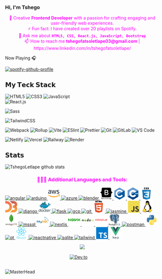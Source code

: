 ### Hi, I'm Tshego
<p align="center" style="color: #FF00FF;"> 
   🌱 Creative <strong>Frontend Developer</strong> with a passion for crafting engaging and user-friendly web experiences.<br> 
   ⚡ Fun fact: I have created over 20 playlists on Spotify.<br>
   💬 Ask me about <strong><code>HTML5, CSS, React.js, JavaScript, Bootstrap</code></strong><br> 
   📫 How to reach me <strong>tshegofatsoletlape03@gmail.com</strong> | https://www.linkedin.com/in/tshegofatsoletlape/
  
 </p>
Now Playing 🎧

[![spotify-github-profile](https://spotify-github-profile.vercel.app/api/view?uid=2c9uurmim78xlfju8ad1mo8bq&cover_image=true&theme=novatorem&show_offline=false&background_color=121212&interchange=true&bar_color=ce1ad1&bar_color_cover=false)](https://github.com/kittinan/spotify-github-profile)

###


 
## 𝗠𝘆 𝗧𝗲𝗰𝗸 𝗦𝘁𝗮𝗰𝗸 
  
 ![HTML5](https://img.shields.io/badge/-HTML5-%23E44D27?style=flat-square&logo=html5&logoColor=ffffff) 
 ![CSS3](https://img.shields.io/badge/-CSS3-%231572B6?style=flat-square&logo=css3) 
 ![JavaScript](https://img.shields.io/badge/-JavaScript-%23F7DF1C?style=flat-square&logo=javascript&logoColor=000000&labelColor=%23F7DF1C&color=%23FFCE5A)  
 ![React.js](https://img.shields.io/badge/-React.js-%23282C34?style=flat-square&logo=react) 
  

 ![Sass](https://img.shields.io/badge/-Sass-%23CC6699?style=flat-square&logo=sass&logoColor=ffffff) 

 ![TailwindCSS](https://img.shields.io/badge/-TailwindCSS-%231a202c?style=flat-square&logo=tailwind-css) 
  
 ![Webpack](https://img.shields.io/badge/-Webpack-%232C3A42?style=flat-square&logo=webpack) 
 ![Rollup](https://img.shields.io/badge/-Rollup-%23EC4A3F?style=flat-square&logo=rollupdotjs&logoColor=ffffff) 
 ![Vite](https://img.shields.io/badge/-Vite-%23646CFF?style=flat-square&logo=vite&logoColor=ffffff) 
 ![ESlint](https://img.shields.io/badge/-ESLint-%234B32C3?style=flat-square&logo=eslint) 
 ![Prettier](https://img.shields.io/badge/-Prettier-%23F7B93E?style=flat-square&logo=prettier&logoColor=ffffff) 
 ![Git](https://img.shields.io/badge/-Git-%23F05032?style=flat-square&logo=git&logoColor=%23ffffff) 
 ![GitLab](https://img.shields.io/badge/-GitLab-FCA121?style=flat-square&logo=gitlab) 
 ![VS Code](https://img.shields.io/badge/-VSCode-%23007ACC?style=flat-square&logo=visual-studio-code) 
  
 ![Netlify](https://img.shields.io/badge/-Netlify-%2300C7B7?style=flat-square&logo=netlify&logoColor=ffffff) 
 ![Vercel](https://img.shields.io/badge/-Vercel-%23ffffff?style=flat-square&logo=vercel&logoColor=000000) 
 ![Railway](https://img.shields.io/badge/-Railway-%230B0D0E?style=flat-square&logo=railway) 
 ![Render](https://img.shields.io/badge/-Render-%2346E3B7?style=flat-square&logo=render&logoColor=ffffff) 
  
 ## 𝗦𝘁𝗮𝘁𝘀 
  
 ![TshegoLetlape github stats](https://github-readme-stats.vercel.app/api?username=TshegoLetlape&show_icons=true&theme=dracula)
<!--
**TshegoLetlape/TshegoLetlape** is a ✨ _special_ ✨ repository because its `README.md` (this file) appears on your GitHub profile.

Here are some ideas to get you started:

- 🔭 I’m currently working on ...
- 🌱 I’m currently learning ...
- 👯 I’m looking to collaborate on ...
- 🤔 I’m looking for help with ...
- 💬 Ask me about ...
- 📫 How to reach me: ...
- 😄 Pronouns: ...
- ⚡ Fun fact: ...
-->

<h3 align="center" style="color: #FF00FF;">👨🏿‍💻 
 Additional Languages and Tools:</h3> 
 <p align="left"> <a href="https://angular.io" target="_blank" rel="noreferrer"> <img src="https://angular.io/assets/images/logos/angular/angular.svg" alt="angular" width="40" height="40"/> </a> <a href="https://www.arduino.cc/" target="_blank" rel="noreferrer"> <img src="https://cdn.worldvectorlogo.com/logos/arduino-1.svg" alt="arduino" width="40" height="40"/> </a> <a href="https://aws.amazon.com" target="_blank" rel="noreferrer"> <img src="https://raw.githubusercontent.com/devicons/devicon/master/icons/amazonwebservices/amazonwebservices-original-wordmark.svg" alt="aws" width="40" height="40"/> </a> <a href="https://azure.microsoft.com/en-in/" target="_blank" rel="noreferrer"> <img src="https://www.vectorlogo.zone/logos/microsoft_azure/microsoft_azure-icon.svg" alt="azure" width="40" height="40"/> </a> <a href="https://www.blender.org/" target="_blank" rel="noreferrer"> <img src="https://download.blender.org/branding/community/blender_community_badge_white.svg" alt="blender" width="40" height="40"/> </a> <a href="https://getbootstrap.com" target="_blank" rel="noreferrer"> <img src="https://raw.githubusercontent.com/devicons/devicon/master/icons/bootstrap/bootstrap-plain-wordmark.svg" alt="bootstrap" width="40" height="40"/> </a> <a href="https://www.cprogramming.com/" target="_blank" rel="noreferrer"> <img src="https://raw.githubusercontent.com/devicons/devicon/master/icons/c/c-original.svg" alt="c" width="40" height="40"/> </a> <a href="https://www.w3schools.com/cpp/" target="_blank" rel="noreferrer"> <img src="https://raw.githubusercontent.com/devicons/devicon/master/icons/cplusplus/cplusplus-original.svg" alt="cplusplus" width="40" height="40"/> </a> <a href="https://www.w3schools.com/css/" target="_blank" rel="noreferrer"> <img src="https://raw.githubusercontent.com/devicons/devicon/master/icons/css3/css3-original-wordmark.svg" alt="css3" width="40" height="40"/> </a> <a href="https://d3js.org/" target="_blank" rel="noreferrer"> <img src="https://raw.githubusercontent.com/devicons/devicon/master/icons/d3js/d3js-original.svg" alt="d3js" width="40" height="40"/> </a> <a href="https://www.djangoproject.com/" target="_blank" rel="noreferrer"> <img src="https://cdn.worldvectorlogo.com/logos/django.svg" alt="django" width="40" height="40"/> </a> <a href="https://www.docker.com/" target="_blank" rel="noreferrer"> <img src="https://raw.githubusercontent.com/devicons/devicon/master/icons/docker/docker-original-wordmark.svg" alt="docker" width="40" height="40"/> </a> <a href="https://flask.palletsprojects.com/" target="_blank" rel="noreferrer"> <img src="https://www.vectorlogo.zone/logos/pocoo_flask/pocoo_flask-icon.svg" alt="flask" width="40" height="40"/> </a> <a href="https://cloud.google.com" target="_blank" rel="noreferrer"> <img src="https://www.vectorlogo.zone/logos/google_cloud/google_cloud-icon.svg" alt="gcp" width="40" height="40"/> </a> <a href="https://git-scm.com/" target="_blank" rel="noreferrer"> <img src="https://www.vectorlogo.zone/logos/git-scm/git-scm-icon.svg" alt="git" width="40" height="40"/> </a> <a href="https://www.w3.org/html/" target="_blank" rel="noreferrer"> <img src="https://raw.githubusercontent.com/devicons/devicon/master/icons/html5/html5-original-wordmark.svg" alt="html5" width="40" height="40"/> </a> <a href="https://jasmine.github.io/" target="_blank" rel="noreferrer"> <img src="https://www.vectorlogo.zone/logos/jasmine/jasmine-icon.svg" alt="jasmine" width="40" height="40"/> </a> <a href="https://developer.mozilla.org/en-US/docs/Web/JavaScript" target="_blank" rel="noreferrer"> <img src="https://raw.githubusercontent.com/devicons/devicon/master/icons/javascript/javascript-original.svg" alt="javascript" width="40" height="40"/> </a> <a href="https://www.linux.org/" target="_blank" rel="noreferrer"> <img src="https://raw.githubusercontent.com/devicons/devicon/master/icons/linux/linux-original.svg" alt="linux" width="40" height="40"/> </a> <a href="https://www.mongodb.com/" target="_blank" rel="noreferrer"> <img src="https://raw.githubusercontent.com/devicons/devicon/master/icons/mongodb/mongodb-original-wordmark.svg" alt="mongodb" width="40" height="40"/> </a> <a href="https://www.microsoft.com/en-us/sql-server" target="_blank" rel="noreferrer"> <img src="https://www.svgrepo.com/show/303229/microsoft-sql-server-logo.svg" alt="mssql" width="40" height="40"/> </a> <a href="https://www.mysql.com/" target="_blank" rel="noreferrer"> <img src="https://raw.githubusercontent.com/devicons/devicon/master/icons/mysql/mysql-original-wordmark.svg" alt="mysql" width="40" height="40"/> </a> <a href="https://nextjs.org/" target="_blank" rel="noreferrer"> <img src="https://cdn.worldvectorlogo.com/logos/nextjs-2.svg" alt="nextjs" width="40" height="40"/> </a> <a href="https://www.nginx.com" target="_blank" rel="noreferrer"> <img src="https://raw.githubusercontent.com/devicons/devicon/master/icons/nginx/nginx-original.svg" alt="nginx" width="40" height="40"/> </a> <a href="https://nodejs.org" target="_blank" rel="noreferrer"> <img src="https://raw.githubusercontent.com/devicons/devicon/master/icons/nodejs/nodejs-original-wordmark.svg" alt="nodejs" width="40" height="40"/> </a> <a href="https://www.oracle.com/" target="_blank" rel="noreferrer"> <img src="https://raw.githubusercontent.com/devicons/devicon/master/icons/oracle/oracle-original.svg" alt="oracle" width="40" height="40"/> </a> <a href="https://www.postgresql.org" target="_blank" rel="noreferrer"> <img src="https://raw.githubusercontent.com/devicons/devicon/master/icons/postgresql/postgresql-original-wordmark.svg" alt="postgresql" width="40" height="40"/> </a> <a href="https://postman.com" target="_blank" rel="noreferrer"> <img src="https://www.vectorlogo.zone/logos/getpostman/getpostman-icon.svg" alt="postman" width="40" height="40"/> </a> <a href="https://www.python.org" target="_blank" rel="noreferrer"> <img src="https://raw.githubusercontent.com/devicons/devicon/master/icons/python/python-original.svg" alt="python" width="40" height="40"/> </a> <a href="https://www.qt.io/" target="_blank" rel="noreferrer"> <img src="https://upload.wikimedia.org/wikipedia/commons/0/0b/Qt_logo_2016.svg" alt="qt" width="40" height="40"/> </a> <a href="https://reactjs.org/" target="_blank" rel="noreferrer"> <img src="https://raw.githubusercontent.com/devicons/devicon/master/icons/react/react-original-wordmark.svg" alt="react" width="40" height="40"/> </a> <a href="https://reactnative.dev/" target="_blank" rel="noreferrer"> <img src="https://reactnative.dev/img/header_logo.svg" alt="reactnative" width="40" height="40"/> </a> <a href="https://www.sqlite.org/" target="_blank" rel="noreferrer"> <img src="https://www.vectorlogo.zone/logos/sqlite/sqlite-icon.svg" alt="sqlite" width="40" height="40"/> </a> <a href="https://tailwindcss.com/" target="_blank" rel="noreferrer"> <img src="https://www.vectorlogo.zone/logos/tailwindcss/tailwindcss-icon.svg" alt="tailwind" width="40" height="40"/> </a> <a href="https://www.typescriptlang.org/" target="_blank" rel="noreferrer"> <img src="https://raw.githubusercontent.com/devicons/devicon/master/icons/typescript/typescript-original.svg" alt="typescript" width="40" height="40"/> </a> <a href="https://vuejs.org/" target="_blank" rel="noreferrer"> <img src="https://raw.githubusercontent.com/devicons/devicon/master/icons/vuejs/vuejs-original-wordmark.svg" alt="vuejs" width="40" height="40"/> </a> </p>
<p align="center"> 
   <!-- Typing SVG by bazileros - https://github.com/bazileros/readme-typing-svg --> 
   <a href="https://github.com/DenverCoder1/readme-typing-svg"> 
     <img src="https://readme-typing-svg.demolab.com/?lines=Full-stack%20Web%20and%20App%20developer;Experienced%20in%20C%2FCpp%20and Python;1%2B%20years%20of%20coding%20experience;Always%20learning%20new%20things&font=Fira%20Code&center=true&width=480&height=48&color=FF00FF&vCenter=true&pause=1000&size=20" /></a> 
 </p> 
  
  
 <!-- Social icons section --> 
  
   <p align="center">
   <a href="https://dev.to/bazileros"><img width="32px" alt="Dev.to" title="bazileros Dev.to" src="https://i.imgur.com/mVm29vK.png"></a> 
   &#8287;&#8287;&#8287;&#8287;&#8287; 

 </p> 
  
 <br/> 
 <div class="centered-image"> 
   <a> 
     <img src="https://cdn.vox-cdn.com/thumbor/tqVtfPgOqXs1p_WDWTzF3kxZuuA=/0x0:1500x1000/1500x847/filters:focal(750x500:751x501):no_upscale()/cdn.vox-cdn.com/uploads/chorus_asset/file/24624554/236638_AI_music_musicians_covers_artists_HHerrera.gif" alt="MasterHead"> 
   </a> 
 </div>
